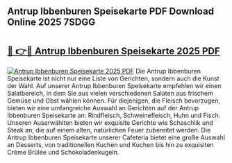 ## Antrup Ibbenburen Speisekarte PDF Download Online 2025 7SDGG

# <h2><a href="http://gcd9ya1.nevu.top/?p=Antrup+Ibbenburen+Speisekarte">🔗 👉🔴 Antrup Ibbenburen Speisekarte 2025 PDF</a></h2>

[![Antrup Ibbenburen Speisekarte 2025 PDF](https://i.imgur.com/dBaPXMq.png)](http://gcd9ya1.nevu.top/?p=Antrup+Ibbenburen+Speisekarte)
Die Antrup Ibbenburen Speisekarte ist nicht nur eine Liste von Gerichten, sondern auch die Kunst der Wahl. Auf unserer Antrup Ibbenburen Speisekarte empfehlen wir einen Salatbereich, in dem Sie aus vielen verschiedenen Salaten aus frischem Gemüse und Obst wählen können. Für diejenigen, die Fleisch bevorzugen, bieten wir eine umfangreiche Auswahl an Gerichten auf der Antrup Ibbenburen Speisekarte an: Rindfleisch, Schweinefleisch, Huhn und Fisch. Unseren Auserwählten bieten wir exquisite Gerichte wie Schaschlik und Steak an, die auf einem alten, natürlichen Feuer zubereitet werden. Die Antrup Ibbenburen Speisekarte unserer Cafeteria bietet eine große Auswahl an Desserts, von traditionellen Kuchen und Kuchen bis hin zu exquisiten Crème Brûlée und Schokoladenkugeln.

